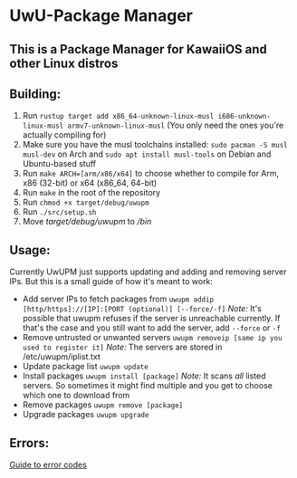 # UwU-Package Manager

## This is a Package Manager for KawaiiOS and other Linux distros

## Building:
1. Run `rustup target add x86_64-unknown-linux-musl i686-unknown-linux-musl armv7-unknown-linux-musl` (You only need the ones you're actually compiling for)
1. Make sure you have the musl toolchains installed: `sudo pacman -S musl musl-dev` on Arch and `sudo apt install musl-tools` on Debian and Ubuntu-based stuff
1. Run `make ARCH=[arm/x86/x64]` to choose whether to compile for Arm, x86 (32-bit) or x64 (x86_64, 64-bit)
1. Run `make` in the root of the repository
1. Run `chmod +x target/debug/uwupm`
1. Run `./src/setup.sh`
1. Move *target/debug/uwupm* to */bin*

## Usage:
Currently UwUPM just supports updating and adding and removing server IPs. But this is a small guide of how it's meant to work:
- Add server IPs to fetch packages from     `uwupm addip [http/https]://[IP]:[PORT (optional)] [--force/-f]` *Note:* It's possible that uwupm refuses if the server is unreachable currently. If that's the case and you still want to add the server, add `--force` or `-f` 
- Remove untrusted or unwanted servers      `uwupm removeip [same ip you used to register it]`
*Note:* The servers are stored in /etc/uwupm/iplist.txt
- Update package list                       `uwupm update`
- Install packages                          `uwupm install [package]`   *Note:* It scans *all* listed servers. So sometimes it might find multiple and you get to choose which one to download from
- Remove packages                           `uwupm remove [package]`
- Upgrade packages                          `uwupm upgrade`

## Errors:
[Guide to error codes](ERRORS.md)
